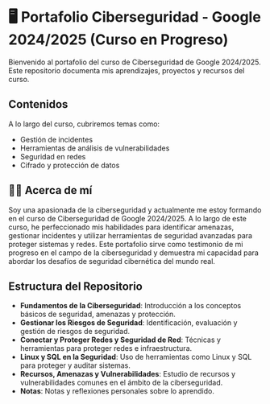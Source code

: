 # 🖥️ Portafolio Ciberseguridad - Google 2024/2025 (Curso en Progreso)

Bienvenido al portafolio del curso de Ciberseguridad de Google 2024/2025. Este repositorio documenta mis aprendizajes, proyectos y recursos del curso.

## Contenidos

A lo largo del curso, cubriremos temas como:
- Gestión de incidentes
- Herramientas de análisis de vulnerabilidades
- Seguridad en redes
- Cifrado y protección de datos

## 🧑‍💻 Acerca de mí

Soy una apasionada de la ciberseguridad y actualmente me estoy formando en el curso de Ciberseguridad de Google 2024/2025. A lo largo de este curso, he perfeccionado mis habilidades para identificar amenazas, gestionar incidentes y utilizar herramientas de seguridad avanzadas para proteger sistemas y redes. Este portafolio sirve como testimonio de mi progreso en el campo de la ciberseguridad y demuestra mi capacidad para abordar los desafíos de seguridad cibernética del mundo real.

## Estructura del Repositorio

- **Fundamentos de la Ciberseguridad**: Introducción a los conceptos básicos de seguridad, amenazas y protección.
- **Gestionar los Riesgos de Seguridad**: Identificación, evaluación y gestión de riesgos de seguridad.
- **Conectar y Proteger Redes y Seguridad de Red**: Técnicas y herramientas para proteger redes e infraestructura.
- **Linux y SQL en la Seguridad**: Uso de herramientas como Linux y SQL para proteger y auditar sistemas.
- **Recursos, Amenazas y Vulnerabilidades**: Estudio de recursos y vulnerabilidades comunes en el ámbito de la ciberseguridad.
- **Notas**: Notas y reflexiones personales sobre lo aprendido.
